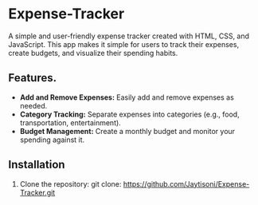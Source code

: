 # Expense-Tracker

A simple and user-friendly expense tracker created with HTML, CSS, and JavaScript. This app makes it simple for users to track their expenses, create budgets, and visualize their spending habits.

## Features.

- **Add and Remove Expenses:** Easily add and remove expenses as needed.
- **Category Tracking:** Separate expenses into categories (e.g., food, transportation, entertainment).
- **Budget Management:** Create a monthly budget and monitor your spending against it.

## Installation

1. Clone the repository:  git clone: https://github.com/Jaytisoni/Expense-Tracker.git


